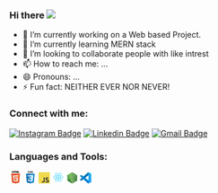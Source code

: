 ### Hi there  <img src="https://raw.githubusercontent.com/MartinHeinz/MartinHeinz/master/wave.gif" width="25px">

- 🔭 I’m currently working on a Web based Project.
- 🌱 I’m currently learning MERN stack
- 👯 I’m looking to collaborate people with like intrest
- 📫 How to reach me: ...
- 😄 Pronouns: ...
- ⚡ Fun fact: NEITHER EVER NOR NEVER!

### Connect with me:
[![Instagram Badge](https://img.shields.io/badge/HEMANT-E4405F?style=flat-square&logo=Instagram&logoColor=white&link=https://www.instagram.com/living_because_of_dhoni/)](https://www.instagram.com/living_because_of_dhoni/) [![Linkedin Badge](https://img.shields.io/badge/-HemantSakhare-blue?style=flat-square&logo=Linkedin&logoColor=white&link=https://www.linkedin.com/in/hemant-sakhare-5b8873217/)](https://www.linkedin.com/in/hemant-sakhare-5b8873217/) [![Gmail Badge](https://img.shields.io/badge/-hemantsakhare123@gmail.com-c14438?style=flat-square&logo=Gmail&logoColor=white&link=mailto:adityakuldeeptrivedi@gmail.com)](mailto:hemantsakhare123@gmail.com)

### Languages and Tools:

<code><img alt="HTML5" width="22px" src="https://raw.githubusercontent.com/github/explore/80688e429a7d4ef2fca1e82350fe8e3517d3494d/topics/html/html.png" /></code>
<code><img alt="CSS3" width="22px" src="https://raw.githubusercontent.com/github/explore/80688e429a7d4ef2fca1e82350fe8e3517d3494d/topics/css/css.png" /></code>
<code><img alt="JavaScript" width="20px" src="https://raw.githubusercontent.com/github/explore/80688e429a7d4ef2fca1e82350fe8e3517d3494d/topics/javascript/javascript.png" /></code>
<code><img alt="React" width="22px" src="https://raw.githubusercontent.com/github/explore/80688e429a7d4ef2fca1e82350fe8e3517d3494d/topics/react/react.png" /></code>
<code><img alt="NodeJS" height="20" src="https://raw.githubusercontent.com/github/explore/80688e429a7d4ef2fca1e82350fe8e3517d3494d/topics/nodejs/nodejs.png"></code>
<code><img alt="VS Code" width="20px" src="https://raw.githubusercontent.com/github/explore/80688e429a7d4ef2fca1e82350fe8e3517d3494d/topics/visual-studio-code/visual-studio-code.png" /></code>
